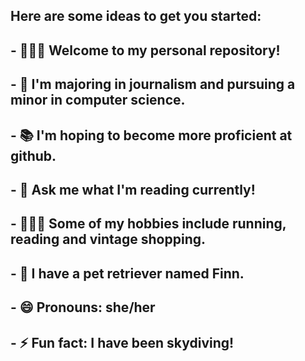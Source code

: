 ## 

## Here are some ideas to get you started:

## - 👩🏻‍💻 Welcome to my personal repository!
## - 📰 I'm majoring in journalism and pursuing a minor in computer science.
## - 📚 I'm hoping to become more proficient at github.
## - 📖 Ask me what I'm reading currently!
## - 🏃🏻‍♀️ Some of my hobbies include running, reading and vintage shopping.
## - 🐶 I have a pet retriever named Finn.
## - 😄 Pronouns: she/her
## - ⚡ Fun fact: I have been skydiving!
